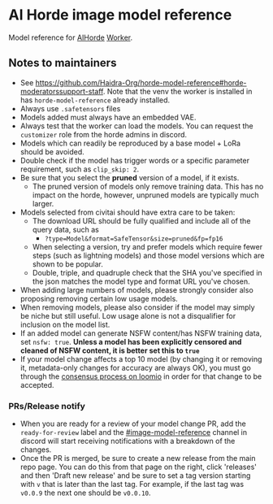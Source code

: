 # AI Horde image model reference

Model reference for [AIHorde](https://aihorde.net) [Worker](https://github.com/Haidra-Org/horde-worker-reGen).

## Notes to maintainers

- See https://github.com/Haidra-Org/horde-model-reference#horde-moderatorssupport-staff. Note that the venv the worker is installed in has `horde-model-reference` already installed.
- Always use `.safetensors` files
- Models added must always have an embedded VAE.
- Always test that the worker can load the models. You can request the `customizer` role from the horde admins in discord.
- Models which can readily be reproduced by a base model + LoRa should be avoided.
- Double check if the model has trigger words or a specific parameter requirement, such as `clip_skip: 2`.
- Be sure that you select the **pruned** version of a model, if it exists.
  - The pruned version of models only remove training data. This has no impact on the horde, however, unpruned models are typically much larger.
- Models selected from civitai should have extra care to be taken:
  - The download URL should be fully qualified and include all of the query data, such as
    - `?type=Model&format=SafeTensor&size=pruned&fp=fp16`
  - When selecting a version, try and prefer models which require fewer steps (such as lightning models) and those model versions which are shown to be popular.
  - Double, triple, and quadruple check that the SHA you've specified in the json matches the model type and format URL you've chosen.
- When adding large numbers of models, please strongly consider also proposing removing certain low usage models.
- When removing models, please also consider if the model may simply be niche but still useful. Low usage alone is not a disqualifier for inclusion on the model list.
- If an added model can generate NSFW content/has NSFW training data, set `nsfw: true`. **Unless a model has been explicitly censored and cleaned of NSFW content, it is better set this to `true`**
- If your model change affects a top 10 model (by changing it or removing it, metadata-only changes for accuracy are always OK), you must go through the [consensus process on loomio](https://loomio.haidra.net/) in order for that change to be accepted.

### PRs/Release notify
- When you are ready for a review of your model change PR, add the `ready-for-review` label and the [#image-model-reference](https://discord.com/channels/781145214752129095/1290309549290422314) channel in discord will start receiving notifications with a breakdown of the changes.
- Once the PR is merged, be sure to create a new release from the main repo page. You can do this from that page on the right, click 'releases' and then 'Draft new release' and be sure to set a tag version starting with `v` that is later than the last tag. For example, if the last tag was `v0.0.9` the next one should be `v0.0.10`.
